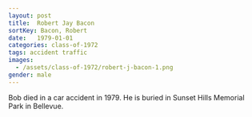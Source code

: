 ```yaml
---
layout: post
title:  Robert Jay Bacon
sortKey: Bacon, Robert
date:   1979-01-01
categories: class-of-1972
tags: accident traffic
images:
  - /assets/class-of-1972/robert-j-bacon-1.png
gender: male
---
```

Bob died in a car accident in 1979. He is buried in Sunset Hills Memorial Park in Bellevue.
